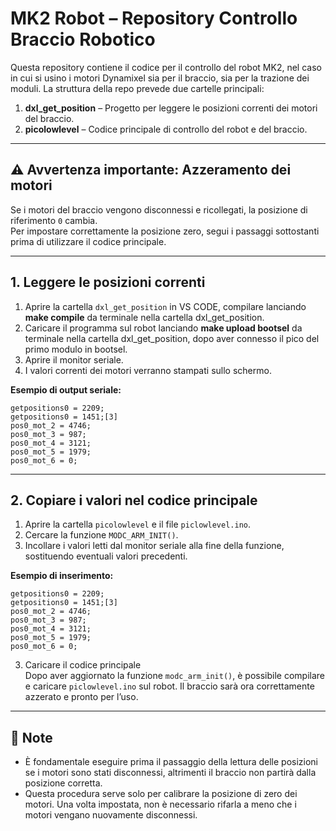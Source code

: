 # MK2 Robot – Repository Controllo Braccio Robotico

Questa repository contiene il codice per il controllo del robot MK2, nel caso in cui si usino i motori Dynamixel sia per il braccio, sia per la trazione dei moduli. La struttura della repo prevede due cartelle principali:  

1. **dxl_get_position** – Progetto per leggere le posizioni correnti dei motori del braccio.  
2. **picolowlevel** – Codice principale di controllo del robot e del braccio.  

---

## ⚠️ Avvertenza importante: Azzeramento dei motori

Se i motori del braccio vengono disconnessi e ricollegati, la posizione di riferimento `0` cambia.  
Per impostare correttamente la posizione zero, segui i passaggi sottostanti prima di utilizzare il codice principale.

---

## 1. Leggere le posizioni correnti

1. Aprire la cartella `dxl_get_position` in VS CODE, compilare lanciando **make compile** da terminale nella cartella dxl_get_position.  
2. Caricare il programma sul robot lanciando **make upload bootsel** da terminale nella cartella dxl_get_position, dopo aver connesso il pico del primo modulo in bootsel.  
3. Aprire il monitor seriale.  
4. I valori correnti dei motori verranno stampati sullo schermo.  

**Esempio di output seriale:**
```
getpositions0 = 2209;
getpositions0 = 1451;[3]
pos0_mot_2 = 4746;
pos0_mot_3 = 987;
pos0_mot_4 = 3121;
pos0_mot_5 = 1979;
pos0_mot_6 = 0;
```

---

## 2. Copiare i valori nel codice principale

1. Aprire la cartella `picolowlevel` e il file `piclowlevel.ino`.  
2. Cercare la funzione `MODC_ARM_INIT()`.  
3. Incollare i valori letti dal monitor seriale alla fine della funzione, sostituendo eventuali valori precedenti.  

**Esempio di inserimento:**
```
getpositions0 = 2209;
getpositions0 = 1451;[3]
pos0_mot_2 = 4746;
pos0_mot_3 = 987;
pos0_mot_4 = 3121;
pos0_mot_5 = 1979;
pos0_mot_6 = 0;
```

3. Caricare il codice principale  
   Dopo aver aggiornato la funzione `modc_arm_init()`, è possibile compilare e caricare `piclowlevel.ino` sul robot. Il braccio sarà ora correttamente azzerato e pronto per l’uso.

---

## 📝 Note

- È fondamentale eseguire prima il passaggio della lettura delle posizioni se i motori sono stati disconnessi, altrimenti il braccio non partirà dalla posizione corretta.
- Questa procedura serve solo per calibrare la posizione di zero dei motori. Una volta impostata, non è necessario rifarla a meno che i motori vengano nuovamente disconnessi.
```

